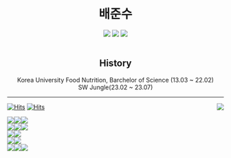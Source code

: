 <div align="center">

# 배준수

<a href="https://junsoopooh.github.io/" target="_blank"><img src="https://img.shields.io/badge/Blog-181717?style=flat-square&logo=gitbook&logoColor=white"/></a>
<a href="mailto:importuntae.dev@gmail.com" target="_blank"><img src="https://img.shields.io/badge/Email-EA4335?style=flat-square&logo=gmail&logoColor=white"/></a>
<a href="https://www.linkedin.com/in/junsu-594122277/" target="_blank"><img src="https://img.shields.io/badge/Linkedin-0A66C2?style=flat-square&logo=linkedin&logoColor=white"/></a>
<br><br>
## History
Korea University Food Nutrition, Barchelor of Science (13.03 ~ 22.02)<br>
SW Jungle(23.02 ~ 23.07)

</div>

---

<div align="right">

<a href="https://solved.ac/profile/junsoopooh"><img align="right" src="http://mazassumnida.wtf/api/v2/generate_badge?boj=junsoopooh"/></a>
  
</div>

<div align="left">

[![Hits](https://hits.seeyoufarm.com/api/count/incr/badge.svg?url=https%3A%2F%2Fgithub.com%2Fjunsoopooh&count_bg=%23000000&title_bg=%23A31515&icon=github.svg&icon_color=%23E7E7E7&title=Github&edge_flat=false)](https://hits.seeyoufarm.com)
[![Hits](https://hits.seeyoufarm.com/api/count/incr/badge.svg?url=https%3A%2F%2Fjunsoopooh.github.io&count_bg=%23000000&title_bg=%233884FF&icon=hackhands.svg&icon_color=%23E7E7E7&title=Blog&edge_flat=false)](https://hits.seeyoufarm.com)

<img src="https://img.shields.io/badge/Python-3776AB?style=flat-square&logo=python&logoColor=white"/><img src="https://img.shields.io/badge/Javascript-F7DF1E?style=flat-square&logo=javascript&logoColor=black"/><img src="https://img.shields.io/badge/Typescript-3178C6?style=flat-square&logo=typescript&logoColor=white"/><br>
<img src="https://img.shields.io/badge/NestJS-E0234E?style=flat-square&logo=nestjs&logoColor=white"/><img src="https://img.shields.io/badge/Node.js-339933?style=flat-square&logo=nodedotjs&logoColor=white"/><img src="https://img.shields.io/badge/Express-000000?style=flat-square&logo=express&logoColor=white"/><br>
<img src="https://img.shields.io/badge/MongoDB-47A248?style=flat-square&logo=mongodb&logoColor=white"/><img src="https://img.shields.io/badge/PostgreSQL-4169E1?style=flat-square&logo=postgresql&logoColor=white"/><br>
<img src="https://img.shields.io/badge/Github-181717?style=flat-square&logo=github&logoColor=white"/><img src="https://img.shields.io/badge/AWS%20EC2-FF9900?style=flat-square&logo=amazonec2&logoColor=white"/><br>
<img src="https://img.shields.io/badge/Slack-4A154B?style=flat-square&logo=slack&logoColor=white"/><img src="https://img.shields.io/badge/Notion-000000?style=flat-square&logo=notion&logoColor=white"/><img src="https://img.shields.io/badge/Figma-F24E1E?style=flat-square&logo=figma&logoColor=white"/>

</div>


